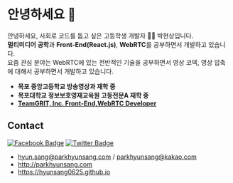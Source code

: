 # 안녕하세요 👋

안녕하세요, 사회로 코드를 돕고 싶은 고등학생 개발자 👨‍💻 박현상입니다.  
**멀티미디어 공학**과 **Front-End(React.js)**, **WebRTC**를 공부하면서 개발하고 있습니다.  
요즘 관심 분야는 WebRTC에 있는 전반적인 기술을 공부하면서 영상 코덱, 영상 압축에 대해서 공부하면서 개발하고 있습니다.


- **목포 중앙고등학교 방송영상과 재학 중**
- **목포대학교 정보보호영재교육원 고등전문A 재학 중**
- [**TeamGRIT, Inc. Front-End,WebRTC Developer**](https://teamgrit.kr)

## Contact
[![Facebook Badge](https://img.shields.io/badge/-Facebook-1877f2?style=flat-square&logo=facebook&logoColor=white&link=https://www.facebook.com/utilforever/)](https://www.facebook.com/hyunsang0625/)
[![Twitter Badge](https://img.shields.io/badge/-Twitter-1877f2?style=flat-square&logo=twitter&logoColor=white&link=https://twitter.com/utilforever/)](https://twitter.com/hyunsang_0625)

- hyun.sang@parkhyunsang.com / parkhyunsang@kakao.com
- http://parkhyunsang.com
- https://hyunsang0625.github.io
